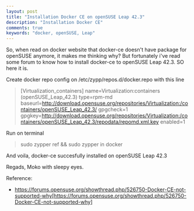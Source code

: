 ```yaml
---
layout: post
title: "Installation Docker CE on openSUSE Leap 42.3"
description: "Installation Docker CE"
comments: true
keywords: "docker, openSUSE, Leap"
---
```


So, when read on docker website that docker-ce doesn't have package for openSUSE anymore, it makes me thinking why? But fortunately i've read some forum to know how to install docker-ce to openSUSE Leap 42.3. SO here it is.

Create docker repo config on /etc/zypp/repos.d/docker.repo with this line
> [Virtualization_containers]
name=Virtualization:containers (openSUSE_Leap_42.3)
type=rpm-md
baseurl=http://download.opensuse.org/repositories/Virtualization:/containers/openSUSE_Leap_42.3/
gpgcheck=1
gpgkey=http://download.opensuse.org/repositories/Virtualization:/containers/openSUSE_Leap_42.3/repodata/repomd.xml.key
enabled=1

Run on terminal
> sudo zypper ref && sudo zypper in docker

And voila, docker-ce succesfully installed on openSUSE Leap 42.3

Regads,
Moko with sleepy eyes.

Reference:
- https://forums.opensuse.org/showthread.php/526750-Docker-CE-not-supported-why[https://forums.opensuse.org/showthread.php/526750-Docker-CE-not-supported-why]